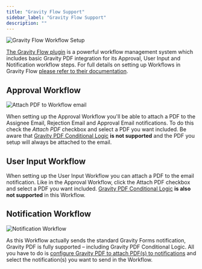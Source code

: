 ```yaml
---
title: "Gravity Flow Support"
sidebar_label: "Gravity Flow Support"
description: ""
---
```


![Gravity Flow Workflow Setup](https://resources.gravitypdf.com/uploads/2016/06/approval-step.png) 

[The Gravity Flow plugin](https://gravityflow.io/?ref=12) is a powerful workflow management system which includes basic Gravity PDF integration for its Approval, User Input and Notification workflow steps. For full details on setting up Workflows in Gravity Flow [please refer to their documentation](http://docs.gravityflow.io/).

## Approval Workflow

![Attach PDF to Workflow email](https://resources.gravitypdf.com/uploads/2016/06/attach-pdf.png)

When setting up the Approval Workflow you'll be able to attach a PDF to the Assignee Email, Rejection Email and Approval Email notifications. To do this check the *Attach PDF* checkbox and select a PDF you want included. Be aware that [Gravity PDF Conditional Logic](user-setup-pdf.md#conditional-logic) **is not supported** and the PDF you setup will always be attached to the email.

## User Input Workflow

When setting up the User Input Workflow you can attach a PDF to the email notification. Like in the Approval Workflow, click the Attach PDF checkbox and select a PDF you want included. [Gravity PDF Conditional Logic](user-setup-pdf.md#conditional-logic) **is also not supported** in this Workflow.

## Notification Workflow

![Notification Workflow](https://resources.gravitypdf.com/uploads/2016/06/notification-workflow.png) 

As this Workflow actually sends the standard Gravity Forms notification, Gravity PDF is fully supported – including Gravity PDF Conditional Logic. All you have to do is [configure Gravity PDF to attach PDF(s) to notifications](user-setup-pdf.md#notifications) and select the notification(s) you want to send in the Workflow.
